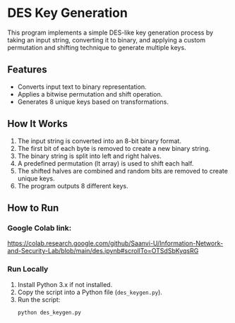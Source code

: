 # DES Key Generation  

This program implements a simple DES-like key generation process by taking an input string, converting it to binary, and applying a custom permutation and shifting technique to generate multiple keys.  

## Features  
- Converts input text to binary representation.  
- Applies a bitwise permutation and shift operation.  
- Generates 8 unique keys based on transformations.  

## How It Works  
1. The input string is converted into an 8-bit binary format.  
2. The first bit of each byte is removed to create a new binary string.  
3. The binary string is split into left and right halves.  
4. A predefined permutation (lt array) is used to shift each half.  
5. The shifted halves are combined and random bits are removed to create unique keys.  
6. The program outputs 8 different keys.  

## How to Run  
### Google Colab link: 
https://colab.research.google.com/github/Saanvi-U/Information-Network-and-Security-Lab/blob/main/des.ipynb#scrollTo=OTSdSbKyqsRG

### Run Locally  
1. Install Python 3.x if not installed.  
2. Copy the script into a Python file (`des_keygen.py`).  
3. Run the script:  
   ```bash
   python des_keygen.py
